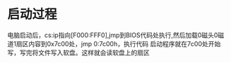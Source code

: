 # 启动过程
电脑启动后，cs:ip指向[F000:FFF0],jmp到BIOS代码处执行,然后加载0磁头0磁道1扇区内容到0x7c00处，jmp 0:7c00h，执行代码
启动程序就在7c00处开始写，写完将文件写入软盘。这样就会读软盘上的扇区